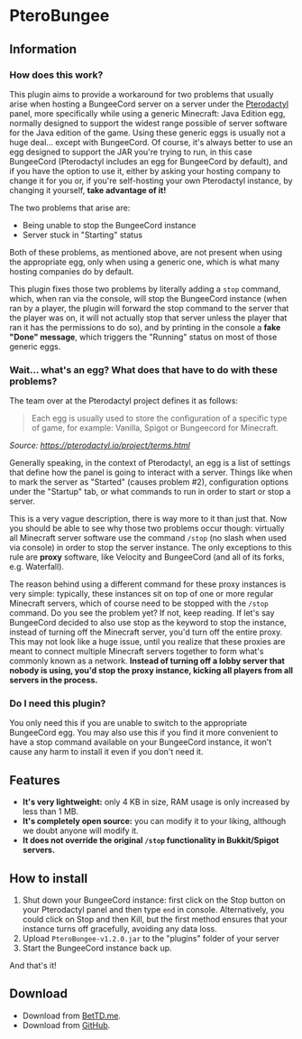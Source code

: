 # PteroBungee
## Information
### How does this work?

This plugin aims to provide a workaround for two problems that usually arise when hosting 
a BungeeCord server on a server under the [Pterodactyl](https://pterodactyl.io/) panel,
more specifically while using a generic Minecraft: Java Edition egg, normally designed to
support the widest range possible of server software for the Java edition of the game.
Using these generic eggs is usually not a huge deal... except with BungeeCord. Of course,
it's always better to use an egg designed to support the JAR you're trying to run, in this
case BungeeCord (Pterodactyl includes an egg for BungeeCord by default), and if you have
the option to use it, either by asking your hosting company to change it for you or, if
you're self-hosting your own Pterodactyl instance, by changing it yourself, **take
advantage of it!**

The two problems that arise are:
 
- Being unable to stop the BungeeCord instance
- Server stuck in "Starting" status

Both of these problems, as mentioned above, are not present when using the appropriate egg,
only when using a generic one, which is what many hosting companies do by default.

This plugin fixes those two problems by literally adding a ``stop`` command, which,
when ran via the console, will stop the BungeeCord instance (when ran by a player, the
plugin will forward the stop command to the server that the player was on, it will not
actually stop that server unless the player that ran it has the permissions to do so),
and by printing in the console a **fake "Done" message**, which triggers the "Running"
status on most of those generic eggs.

### Wait... what's an egg? What does that have to do with these problems?

The team over at the Pterodactyl project defines it as follows:

> Each egg is usually used to store the configuration of a specific type of game,
> for example: Vanilla, Spigot or Bungeecord for Minecraft.

*Source: https://pterodactyl.io/project/terms.html*

Generally speaking, in the context of Pterodactyl, an egg is a list of settings that define
how the panel is going to interact with a server. Things like when to mark the server as
"Started" (causes problem #2), configuration options under the "Startup" tab, or what
commands to run in  order to start or stop a server.

This is a very vague description, there is way more to it than just that. Now you should be
able to see why those two problems occur though: virtually all Minecraft server software use
the command ``/stop`` (no slash when used via console) in order to stop the server instance.
The only exceptions to this rule are **proxy** software, like Velocity and BungeeCord (and
all of its forks, e.g. Waterfall).

The reason behind using a different command for these proxy instances is very simple:
typically, these instances sit on top of one or more regular Minecraft servers, which of
course need to be stopped with the ``/stop`` command. Do you see the problem yet? If not,
keep reading. If let's say BungeeCord decided to also use stop as the keyword to stop the
instance, instead of turning off the Minecraft server, you'd turn off the entire proxy. This
may not look like a huge issue, until you realize that these proxies are meant to connect
multiple Minecraft servers together to form what's commonly known as a network. **Instead
of turning off a lobby server that nobody is using, you'd stop the proxy instance, kicking
all players from all servers in the process.**

### Do I need this plugin?

You only need this if you are unable to switch to the appropriate BungeeCord egg. You may
also use this if you find it more convenient to have a stop command available on your
BungeeCord instance, it won't cause any harm to install it even if you don't need it.

## Features

- **It's very lightweight:** only 4 KB in size, RAM usage is only increased by less than
1 MB.
- **It's completely open source:** you can modify it to your liking, although we doubt
anyone will modify it.
- **It does not override the original `/stop` functionality in Bukkit/Spigot servers.**

## How to install

1. Shut down your BungeeCord instance: first click on the Stop button on your Pterodactyl
panel and then type `end` in console. Alternatively, you could click on Stop and then
Kill, but the first method ensures that your instance turns off gracefully, avoiding any
data loss.
2. Upload `PteroBungee-v1.2.0.jar` to the "plugins" folder of your server
3. Start the BungeeCord instance back up.

And that's it!

## Download

- Download from [BetTD.me](https://builds.bettd.me/java/bungeecord/pterobungee).
- Download from [GitHub](https://github.com/sparkedhost/PteroBungee/releases).
